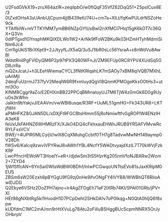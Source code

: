 U2FsdGVkX19+zruX64azIR+zeqilpbO/w0fIQqF35VfZ62DqQ51+Z5pslCux8E/3
0tZxdOHsA3sUAnbUjCpum4jjlB439etU74U+cm7a+XlLt/fqKwPULdrNSZoHe9ck
YTAlfblW+mVTTKYMM7ymBB6NZpGYlUxBwl2nXfMCl7Hlq15gK6kDT7c36QX+Q3Vn
0dIPTgxd1GYnsphMKQIXDLWo1W2+ArNk9fFoW2BKu9k03HZmHTyhMdmiSiNm6Jc4
Cm1IgUklS1BrXKpt9+2JJtyyfLJX5aQ/3uSJ1lbR0sLc56YsraA+x8nWdVu8AwBI
WdstRniIPgFVlDyQM6P2p97tPX3Q80WFnJ//ZM9EFUp0RC8YPV4XUdSq5GDRJrRa
mQ2xJcatJ+h3LEehWiemaCYCL3fNtKRlqahLK7mSAOy7xBM8qiVQB7MXhLuAnMjI
2deqFuUzrmJ737fyV2MeqlW6R9fxmluydQgVl8QnmKPMOgeKkxO0tHs3+utml3Oo
KlNM8Cggr9aZo/E2EHXmBB22PPCqBMmaIuyUJ7M6TjW4z0mGk6D0g9UyuOs3kWhn
JaIktn9bYakjvJ/EAAVm/vwWBl8usqe/R3RF+UuML51gmHG+Fk343UR8+LKTjfWH
aPMHFKZ8GJAN5DL/xDXjFt9FGCBtsHlmm55jRoNmiwftfvGgROPlW4ENzIHA3eK8
feUxUkFAHNZ6WHMRzFX/XJkO4DQ4cFkhxauEHWnJRUB9YR5AFVMvwRcRYLFxsVCV
BWE/+4IJPlR0MLCyijV/wlX8CqXMuhgCcbtf0TH7g8TadvwMwNH149aymp0V28Dh
fWSv6/KaIcq9zwviVPYRwJ8vAWh1YBL4NcfY5WADtvyajdXzIL7T70kWVjFzkKRF
LwcPfncHEWoWT3HoelY+eR+/djdwSm3tS5HzrKg205rmVfoNJBARw2Wzm2+7ZYD4
1jWfSffcAN+6YnSai0WIsWdBW0BDhf/lnlwPCGwqoUNTtsEVo81sJaxKRIpM0EUS
ZBSm6sW20Ezxh8pBYGgU9fG9zj0nHe9ifvONgFY4lVYB8/WWBhQT6RIioAwlDJDG
Q2Ekye6VSHz2DoZPH7ajno+Ir4AgZFDgEh71aF2IXRb74KI/SPAl01GRb/jPV+XI
HEt98gNXbtRg5kI1HvodH1D7PCpDeht2SHkDA1v7oP0Ikqg+N0QtA0hIjQ6f8xpw
kUDfdmC1MC2mA/mn9rHtXVuLg78Atu2oFiIluBSHggBUcScpmNNRX5OrJyOHbrpV

